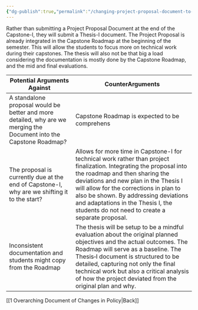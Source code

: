 ```yaml
---
{"dg-publish":true,"permalink":"/changing-project-proposal-document-to-thesis-i/"}
---
```



Rather than submitting a Project Proposal Document at the end of the Capstone-I, they will submit a Thesis-I document. The Project Proposal is already integrated in the Capstone Roadmap at the beginning of the semester. This will allow the students to focus more on technical work during their capstones. The thesis will also not be that big a load considering the documentation is mostly done by the Capstone Roadmap, and the mid and final evaluations.

| Potential Arguments Against                                                                                         | CounterArguments                                                                                                                                                                                                                                                                                                                                                          |
| ------------------------------------------------------------------------------------------------------------------- | ------------------------------------------------------------------------------------------------------------------------------------------------------------------------------------------------------------------------------------------------------------------------------------------------------------------------------------------------------------------------- |
| A standalone proposal would be better and more detailed, why are we merging the Document into the Capstone Roadmap? | Capstone Roadmap is expected to be comprehens                                                                                                                                                                                                                                                                                                                             |
| The proposal is currently due at the end of Capstone-I, why are we shifting it to the start?                        | Allows for more time in Capstone-I for technical work rather than project finalization. Integrating the proposal into the roadmap and then sharing the deviations and new plan in the Thesis I will allow for the corrections in plan to also be shown. By addressing deviations and adaptations in the Thesis I, the students do not need to create a separate proposal. |
| Inconsistent documentation and students might copy from the Roadmap                                                 | The thesis will be setup to be a mindful evaluation about the original planned objectives and the actual outcomes. The Roadmap will serve as a baseline. The Thesis‑I document is structured to be detailed, capturing not only the final technical work but also a critical analysis of how the project deviated from the original plan and why.                         |
[[1 Overarching Document of Changes in Policy\|Back]]
